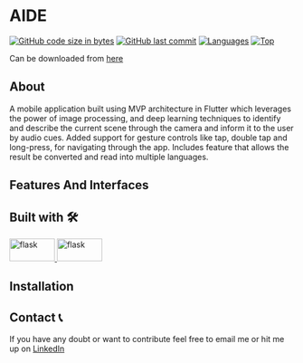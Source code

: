 # AIDE

[![GitHub code size in bytes](https://img.shields.io/github/languages/code-size/J0SAL/Aide?logo=github&style=for-the-badge)](https://github.com/J0SAL/) 
[![GitHub last commit](https://img.shields.io/github/last-commit/J0SAL/Aide?style=for-the-badge&logo=git)](https://github.com/J0SAL/) 
[![Languages](https://img.shields.io/github/languages/count/J0SAL/Aide?style=for-the-badge)](https://github.com/J0SAL/Aide)
[![Top](https://img.shields.io/github/languages/top/J0SAL/Aide?style=for-the-badge&label=Top%20Languages)](https://github.com/J0SAL/Aide)

Can be downloaded from [here](https://drive.google.com/file/d/1NYjzN_gT-s5hc6oX1v0rbW26hif88mRJ/view?usp=sharing)

## About
A mobile application built using MVP architecture in Flutter which leverages the power of image processing, and deep learning techniques to identify and describe the current scene through the camera and inform it to the user by audio cues. Added support for gesture controls like tap, double tap and long-press, for navigating through the app. Includes feature that allows the result be converted and read into multiple languages.

## Features And Interfaces

## Built with 🛠️
<p align="left"> 
 <a href="https://flutter.dev/" target="_blank"> 
  <img src="https://user-images.githubusercontent.com/52382282/177539764-0dfa07cf-0520-41c1-b796-3d46791c1c98.png" alt="flask" width="80" height="40"/> 
 </a>  
 <a href="https://flask.palletsprojects.com/en/2.1.x/" target="_blank"> 
  <img src="https://user-images.githubusercontent.com/52382282/169838948-2289424c-0423-41db-9e42-b4e5a30f1c8e.png" alt="flask" width="80" height="40"/> 
 </a> 

</p>

## Installation

## Contact 📞

If you have any doubt or want to contribute feel free to email me or hit me up on [LinkedIn](https://linkedin.com/in/joy-almeida0)
